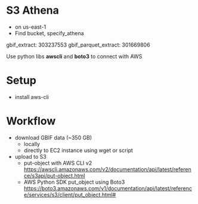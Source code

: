 # S3 Athena

* on us-east-1
* Find bucket, specify_athena

gbif_extract: 303237553
gbif_parquet_extract: 301669806

Use python libs **awscli** and **boto3** to connect with AWS

# Setup

* install aws-cli


# Workflow

* download GBIF data (~350 GB)
  * locally
  * directly to EC2 instance using wget or script
* upload to S3
  * put-object with AWS CLI v2
    https://awscli.amazonaws.com/v2/documentation/api/latest/reference/s3api/put-object.html
  * AWS Python SDK put_object using Boto3
    https://boto3.amazonaws.com/v1/documentation/api/latest/reference/services/s3/client/put_object.html#